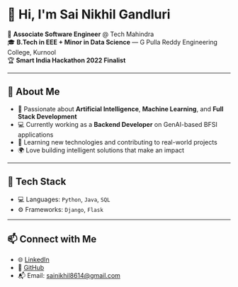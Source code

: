 # 👋 Hi, I'm Sai Nikhil Gandluri

💼 **Associate Software Engineer** @ Tech Mahindra  
🎓 **B.Tech in EEE + Minor in Data Science** — G Pulla Reddy Engineering College, Kurnool  
🏆 **Smart India Hackathon 2022 Finalist**

---

## 🚀 About Me

- 🧠 Passionate about **Artificial Intelligence**, **Machine Learning**, and **Full Stack Development**
- 💻 Currently working as a **Backend Developer** on GenAI-based BFSI applications
- 🌱 Learning new technologies and contributing to real-world projects
- 🌍 Love building intelligent solutions that make an impact

---

## 🔧 Tech Stack

- 💻 Languages: `Python`, `Java`, `SQL`
- ⚙️ Frameworks: `Django`, `Flask`

---

## 📫 Connect with Me

- 🌐 [LinkedIn](https://www.linkedin.com/in/nikhil8614/)
- 💼 [GitHub](https://github.com/Nikhil8614)
- 📬 Email: sainikhil8614@gmail.com

